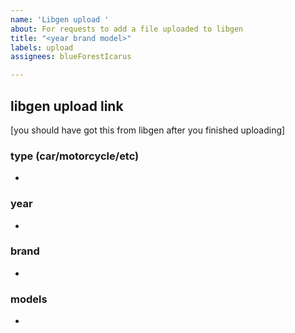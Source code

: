```yaml
---
name: 'Libgen upload '
about: For requests to add a file uploaded to libgen
title: "<year brand model>"
labels: upload
assignees: blueForestIcarus

---
```


## libgen upload link
[you should have got this from libgen after you finished uploading]

### type (car/motorcycle/etc)
 - 

### year
 - 

### brand 
-
 
### models
-
